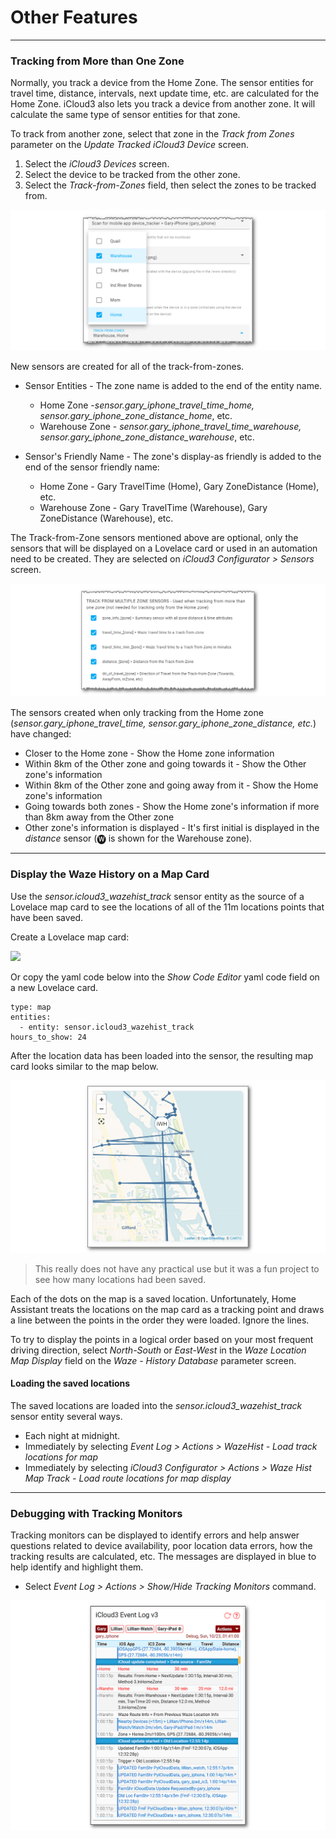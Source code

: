 # Other Features



------

### Tracking from More than One Zone

Normally, you track a device from the Home Zone. The sensor entities for travel time, distance, intervals, next update time, etc. are calculated for the Home Zone. iCloud3 also lets you track a device from another zone. It will calculate the same type of sensor entities for that zone. 

To track from another zone, select that zone in the *Track from Zones* parameter on the *Update Tracked iCloud3 Device* screen. 

1. Select the *iCloud3 Devices* screen.
2. Select the device to be tracked from the other zone.
3. Select the *Track-from-Zones* field, then select the zones to be tracked from.

![](../images/cf-device-update-tfz.png)

New sensors are created for all of the track-from-zones.

- Sensor Entities - The zone name is added to the end of the entity name.
  - Home Zone -*sensor.gary_iphone_travel_time_home, sensor.gary_iphone_zone_distance_home*, etc.
  - Warehouse Zone - *sensor.gary_iphone_travel_time_warehouse, sensor.gary_iphone_zone_distance_warehouse*, etc.

- Sensor's Friendly Name - The zone's display-as friendly is added to the end of the sensor friendly name:
  - Home Zone - Gary TravelTime (Home), Gary ZoneDistance (Home), etc.
  - Warehouse Zone - Gary TravelTime (Warehouse), Gary ZoneDistance (Warehouse), etc.

The Track-from-Zone sensors mentioned above are optional, only the sensors that will be displayed on a Lovelace card or used in an automation need to be created.  They are selected on *iCloud3 Configurator > Sensors* screen.

![](../images/cf-sensors-tfz.png)


The sensors created when only tracking from the Home zone (*sensor.gary_iphone_travel_time, sensor.gary_iphone_zone_distance, etc.*) have changed:

- Closer to the Home zone - Show the Home zone information
- Within 8km of the Other zone and going towards it - Show the Other zone's information
- Within 8km of the Other zone and going away from it - Show the Home zone's information
- Going towards both zones - Show the Home zone's information if more than 8km away from the Other zone
- Other zone's information is displayed - It's first initial is displayed in the *distance* sensor (🅦 is shown for the Warehouse zone).



------

### Display the Waze History on a Map Card

Use the *sensor.icloud3_wazehist_track* sensor entity as the source of a Lovelace map card to see the locations of all of the 11m locations points that have been saved. 

Create a Lovelace map card:

![](C:/Users/Gary/GitHub/icloud3_v3_docs/docs/images/wazehist-map-card-setup.png)

Or copy the yaml code below into the *Show Code Editor* yaml code field on a new Lovelace card.

```type:yaml
type: map
entities:
  - entity: sensor.icloud3_wazehist_track
hours_to_show: 24
```

After the location data has been loaded into the sensor, the resulting map card looks similar to the map below. 

![](../images/wazehist-map.png)

> This really does not have any practical use but it was a fun project to see how many locations had been saved.

Each of the dots on the map is a saved location. Unfortunately, Home Assistant treats the locations on the map card as a tracking point and draws a line between the points in the order they were loaded. Ignore the lines.

To try to display the points in a logical order based on your most frequent driving direction, select *North-South* or *East-West* in the *Waze Location Map Display* field on the *Waze - History Database* parameter screen.



#### Loading the saved locations

The saved locations are loaded into the *sensor.icloud3_wazehist_track* sensor entity several ways.

- Each night at midnight.
- Immediately by selecting *Event Log > Actions > WazeHist - Load track locations for map*
- Immediately by selecting *iCloud3 Configurator > Actions > Waze Hist Map Track - Load route locations for map display*



------

### Debugging with Tracking Monitors

Tracking monitors can be displayed to identify errors and help answer questions related to device availability, poor location data errors, how the tracking results are calculated, etc. The messages are displayed in blue to help identify and highlight them.

- Select *Event Log > Actions > Show/Hide Tracking Monitors* command.

![](../images/tracking-gary-home-monitors.png)

